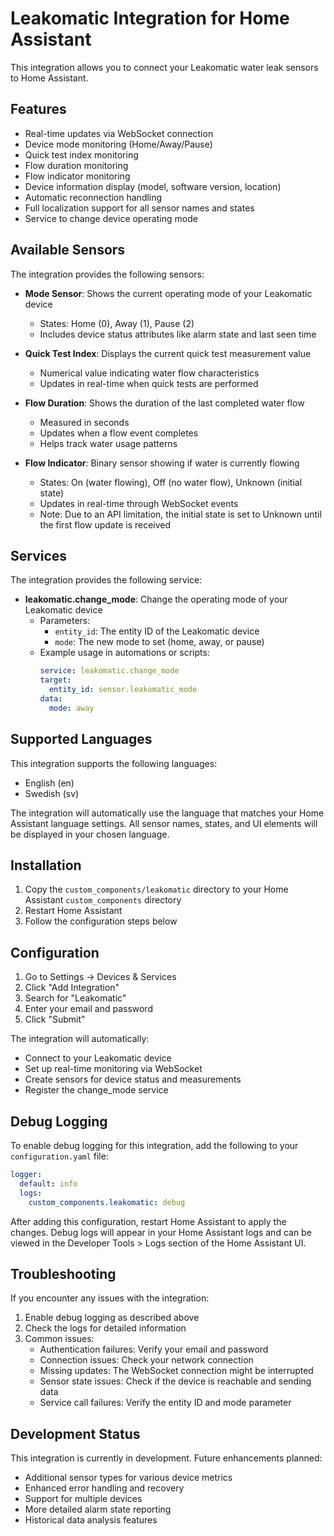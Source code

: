 # Leakomatic Integration for Home Assistant

This integration allows you to connect your Leakomatic water leak sensors to Home Assistant.

## Features

- Real-time updates via WebSocket connection
- Device mode monitoring (Home/Away/Pause)
- Quick test index monitoring
- Flow duration monitoring
- Flow indicator monitoring
- Device information display (model, software version, location)
- Automatic reconnection handling
- Full localization support for all sensor names and states
- Service to change device operating mode

## Available Sensors

The integration provides the following sensors:

- **Mode Sensor**: Shows the current operating mode of your Leakomatic device
  - States: Home (0), Away (1), Pause (2)
  - Includes device status attributes like alarm state and last seen time

- **Quick Test Index**: Displays the current quick test measurement value
  - Numerical value indicating water flow characteristics
  - Updates in real-time when quick tests are performed

- **Flow Duration**: Shows the duration of the last completed water flow
  - Measured in seconds
  - Updates when a flow event completes
  - Helps track water usage patterns

- **Flow Indicator**: Binary sensor showing if water is currently flowing
  - States: On (water flowing), Off (no water flow), Unknown (initial state)
  - Updates in real-time through WebSocket events
  - Note: Due to an API limitation, the initial state is set to Unknown until the first flow update is received

## Services

The integration provides the following service:

- **leakomatic.change_mode**: Change the operating mode of your Leakomatic device
  - Parameters:
    - `entity_id`: The entity ID of the Leakomatic device
    - `mode`: The new mode to set (home, away, or pause)
  - Example usage in automations or scripts:
    ```yaml
    service: leakomatic.change_mode
    target:
      entity_id: sensor.leakomatic_mode
    data:
      mode: away
    ```

## Supported Languages

This integration supports the following languages:
- English (en)
- Swedish (sv)

The integration will automatically use the language that matches your Home Assistant language settings. All sensor names, states, and UI elements will be displayed in your chosen language.

## Installation

1. Copy the `custom_components/leakomatic` directory to your Home Assistant `custom_components` directory
2. Restart Home Assistant
3. Follow the configuration steps below

## Configuration

1. Go to Settings → Devices & Services
2. Click "Add Integration"
3. Search for "Leakomatic"
4. Enter your email and password
5. Click "Submit"

The integration will automatically:
- Connect to your Leakomatic device
- Set up real-time monitoring via WebSocket
- Create sensors for device status and measurements
- Register the change_mode service

## Debug Logging

To enable debug logging for this integration, add the following to your `configuration.yaml` file:

```yaml
logger:
  default: info
  logs:
    custom_components.leakomatic: debug
```

After adding this configuration, restart Home Assistant to apply the changes. Debug logs will appear in your Home Assistant logs and can be viewed in the Developer Tools > Logs section of the Home Assistant UI.

## Troubleshooting

If you encounter any issues with the integration:

1. Enable debug logging as described above
2. Check the logs for detailed information
3. Common issues:
   - Authentication failures: Verify your email and password
   - Connection issues: Check your network connection
   - Missing updates: The WebSocket connection might be interrupted
   - Sensor state issues: Check if the device is reachable and sending data
   - Service call failures: Verify the entity ID and mode parameter

## Development Status

This integration is currently in development. Future enhancements planned:
- Additional sensor types for various device metrics
- Enhanced error handling and recovery
- Support for multiple devices
- More detailed alarm state reporting
- Historical data analysis features 